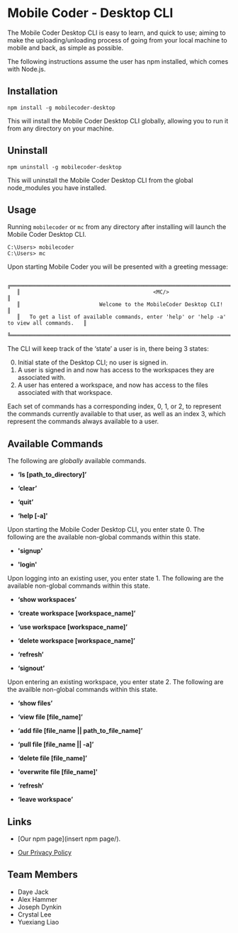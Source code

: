 # Mobile Coder - Desktop CLI
The Mobile Coder Desktop CLI is easy to learn, and quick to use; aiming to make the uploading/unloading process of going from your local machine to mobile and back, as simple as possible.

The following instructions assume the user has npm installed, which comes with Node.js.
## Installation
```
npm install -g mobilecoder-desktop
```
This will install the Mobile Coder Desktop CLI globally, allowing you to run it from any directory on your machine.

## Uninstall
```
npm uninstall -g mobilecoder-desktop
```
This will uninstall the Mobile Coder Desktop CLI from the global node_modules you have installed.

## Usage
Running `mobilecoder` or `mc` from any directory after installing will launch the Mobile Coder Desktop CLI.
```
C:\Users> mobilecoder
C:\Users> mc
```
Upon starting Mobile Coder you will be presented with a greeting message: 
```
   ╔══════════════════════════════════════════════════════════════════════════════════════════╗
   ║                                          <MC/>                                           ║
   ║                         Welcome to the MobileCoder Desktop CLI!                          ║
   ║   To get a list of available commands, enter 'help' or 'help -a' to view all commands.   ║
   ╚══════════════════════════════════════════════════════════════════════════════════════════╝
```
The CLI will keep track of the ‘state’ a user is in, there being 3 states: 

0. Initial state of the Desktop CLI; no user is signed in. 
0. A user is signed in and now has access to the workspaces they are associated with.
0. A user has entered a workspace, and now has access to the files associated with that workspace.

Each set of commands has a corresponding index, 0, 1, or 2, to represent the commands currently available to that user, as well as an index 3, which represent the commands always available to a user.
## Available Commands
The following are *globally* available commands.
* **‘ls [path_to_directory]’**

* **‘clear’**

* **‘quit’**

* **‘help [-a]'**

Upon starting the Mobile Coder Desktop CLI, you enter state 0.
The following are the available non-global commands within this state.
* **'signup'**

* **'login'**

Upon logging into an existing user, you enter state 1.
The following are the available non-global commands within this state.
* **‘show workspaces’**

* **‘create workspace [workspace_name]’**

* **‘use workspace [workspace_name]’**

* **‘delete workspace [workspace_name]’**

* **‘refresh’**

* **‘signout’**

Upon entering an existing workspace, you enter state 2.
The following are the availble non-global commands within this state.
* **‘show files’**

* **‘view file [file_name]’**

* **‘add file [file_name || path_to_file_name]’**

* **‘pull file [file_name || -a]’**

* **‘delete file [file_name]’**

* **'overwrite file [file_name]'**

* **‘refresh’**

* **‘leave workspace’**


## Links

* [Our npm page](insert npm page/).

* [Our Privacy Policy](https://i6.cims.nyu.edu/~ddj231/mcterms/)

## Team Members
* Daye Jack
* Alex Hammer
* Joseph Dynkin
* Crystal Lee
* Yuexiang Liao
